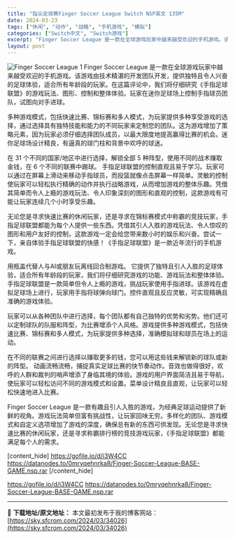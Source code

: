 ```yaml
---
title: "指尖足球赛Finger Soccer League Switch NSP英文 135M"
date: 2024-03-23
tags: ["休闲", "动作", "战略", "手机游戏", "模拟"]
categories: ["Switch中文", "Switch游戏"]
excerpt: "Finger Soccer League 是一款在全球游戏玩家中越来越受欢迎的手机游戏。该游戏由技术精湛的开发团队开发，提供独特且令人兴奋的足球体验，适合所有年龄段的玩家。在这篇评论中，我们将仔细研究《手指足球联盟》的游戏玩法、图形、控制和整体体验。玩家在迷你足球场上控制手指球员团队，试图向对手进球&hellip;"
layout: post
---
```


<img class="aligncenter" src="https://sky.sfcrom.com/wp-content/uploads/2024/03/20240329095556-c96af.jpeg" alt="Finger Soccer League 1" />
Finger Soccer League 是一款在全球游戏玩家中越来越受欢迎的手机游戏。该游戏由技术精湛的开发团队开发，提供独特且令人兴奋的足球体验，适合所有年龄段的玩家。在这篇评论中，我们将仔细研究《手指足球联盟》的游戏玩法、图形、控制和整体体验。玩家在迷你足球场上控制手指球员团队，试图向对手进球。

多种游戏模式，包括快速比赛、锦标赛和多人模式，为玩家提供多种享受游戏的选择，通过选择具有独特技能和能力的不同玩家来定制您的团队。这为游戏增加了策略元素，因为玩家必须仔细选择团队成员，以最大限度地提高赢得比赛的机会。迷你足球场设计精良，有逼真的球门柱和背景中欢呼的球迷。

在 31 个不同的国家/地区中进行选择，解锁全部 5 种阵型，使用不同的战术赚取金钱，在 6 个不同的联赛中踢球。
手指足球联盟的控制直观且易于学习。玩家可以通过在屏幕上滑动来移动手指球员，而投篮就像点击屏幕一样简单。灵敏的控制使玩家可以轻松执行精确的动作并执行战略游戏，从而增加游戏的整体乐趣。凭借其简单而令人上瘾的游戏玩法、令人印象深刻的图形和直观的控制，这款游戏有可能让玩家连续几个小时享受乐趣。

无论您是寻求快速比赛的休闲玩家，还是寻求在锦标赛模式中称霸的竞技玩家，手指足球联盟都能为每个人提供一些东西。凭借其引人入胜的游戏玩法、令人惊叹的图形和用户友好的控制，这款游戏一定会给您带来数小时的娱乐和兴奋。尝试一下，亲自体验手指足球联盟的快感！《手指足球联盟》是一款近年流行的手机游戏。

用瓶盖代替人与AI或朋友玩离线回合制游戏。
它提供了独特且引人入胜的足球体验，适合所有年龄段的玩家，我们将仔细研究游戏的功能、游戏玩法和整体体验。手指足球联盟是一款简单但令人上瘾的游戏，挑战玩家使用手指进球。该游戏在虚拟足球场上进行，玩家用手指将球弹向球门。控件直观且反应灵敏，可实现精确且准确的游戏体验。

玩家可以从各种团队中进行选择，每个团队都有自己独特的优势和劣势。他们还可以定制球队的队服和阵型，为比赛增添个人风格。游戏提供多种游戏模式，包括快速比赛、锦标赛和多人模式，为玩家提供多种选择，准确模拟球和球员在场上的运动。

在不同的联赛之间进行选择以赚取更多的钱，您可以用这些钱来解锁新的球队或新的阵型。
动画流畅流畅，捕捉真实足球比赛的快节奏动作。音效也做得很好，欢呼的人群和裁判的哨声增添了身临其境的体验。游戏的用户界面简洁且易于导航，使玩家可以轻松访问不同的游戏模式和设置。菜单设计精良且直观，让玩家可以轻松快速地进入比赛。

Finger Soccer League 是一款有趣且引人入胜的游戏，为经典足球运动提供了新鲜的视角。游戏玩法简单但富有挑战性，让玩家回味无穷。多样化的团队、游戏模式和自定义选项增加了游戏的深度，确保总有新的东西可供发现。无论您是寻求快速比赛的休闲玩家，还是寻求称霸排行榜的竞技游戏玩家，《手指足球联盟》都能满足每个人的需求。

[content_hide]
https://gofile.io/d/i3W4CC
https://datanodes.to/0mryqehnrka8/Finger-Soccer-League-BASE-GAME.nsp.rar
[/content_hide]

<!--wechatfans start-->
https://gofile.io/d/i3W4CC
https://datanodes.to/0mryqehnrka8/Finger-Soccer-League-BASE-GAME.nsp.rar
<!--wechatfans end-->

---
📖 **下载地址/原文地址：** 本文最初发布于我的博客网站：[https://sky.sfcrom.com/2024/03/34026](https://sky.sfcrom.com/2024/03/34026)
